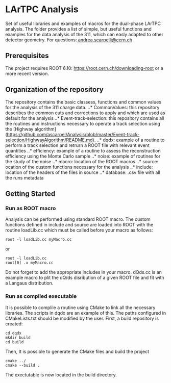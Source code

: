# LArTPC Analysis
Set of useful libraries and examples of macros for the dual-phase LArTPC analysis. The folder provides a list of simple, but useful functions and examples for the data analysis of the 311, which can easly adapted to other detector geometry. For questions:<a href="mailto:andrea.scarpelli@cern.ch" target="_blank"> andrea.scarpelli@cern.ch </a>
## Prerequisites
The project requires ROOT 6.10: <a href="https://root.cern.ch/downloading-root" target="_blank">https://root.cern.ch/downloading-root</a> or a more recent version.
## Organization of the repository
The repository contains the basic classess, functions and common values for the analysis of the 311 charge data. 
..* CommonValues: this repository describes the common cuts and corrections to apply and which are used as default for the analysis
..* Event-track-selection: this repository contains all the routines and instructions necessary to operate a track selection using the [Highway algorithm] (https://github.com/ascarpel/Analysis/blob/master/Event-track-selection/HighwayAlgorithm/README.md). 
..* dqdx: example of a routine to perform a track selection and retrurn a ROOT file with relevant event quantities
..* efficiency: example of a routine to assess the reconstruction efficiency using the Monte Carlo sample
..* noise: example of routines for the study of the noise
..* macro: location of the ROOT macros
..* source: ocation of the custom functions necessary for the analysis
..* include: location of the headers of the files in source
..* database: .csv file with all the runs metadata
## Getting Started
### Run as ROOT macro
Analysis can be performed using standard ROOT macro. The custom functions defined in include and source are loaded into ROOT with the routine loadLib.cc which must be called before your macro as follows:
```
root -l loadLib.cc myMacro.cc
```
or
```
root -l loadLib.cc
root[0] .x myMacro.cc
```
Do not forget to add the appropriate includes in your macro. dQds.cc is an example macro to plit the dQ/ds disribution of a given ROOT file and fit with a Langaus distribution.
### Run as compiled executable
It is possible to complile a routine using CMake to link all the necessary libraries. The scripts in dqdx are an example of this. The paths configured in CMakeLists.txt should be modified by the user. First, a build repository is created: 
```
cd dqdx
mkdir build
cd build
```
Then, It is possible to generate the CMake files and build the project 
```
cmake ../
cmake --build .
```
The exectutable is now located in the build directory. 
